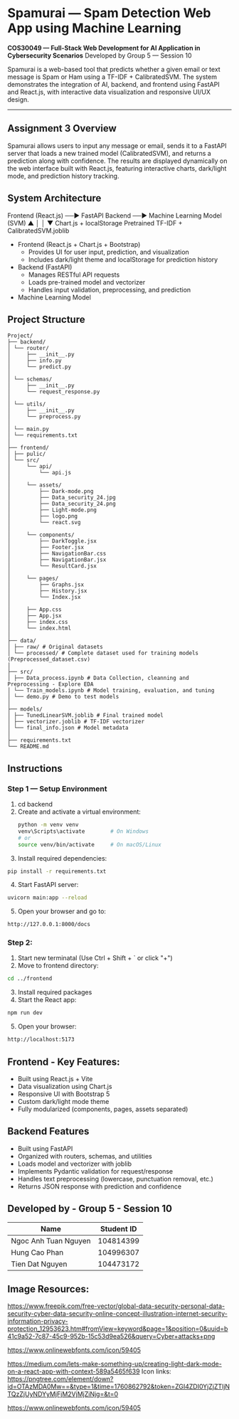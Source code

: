 # Spamurai — Spam Detection Web App using Machine Learning
**COS30049 — Full-Stack Web Development for AI Application in Cybersecurity Scenarios**
Developed by Group 5 — Session 10

Spamurai is a web-based tool that predicts whether a given email or text message is Spam or Ham using a TF-IDF + CalibratedSVM.
The system demonstrates the integration of AI, backend, and frontend using FastAPI and React.js, with interactive data visualization and responsive UI/UX design.

---

## Assignment 3 Overview
Spamurai allows users to input any message or email, sends it to a FastAPI server that loads a new trained model (CalibratedSVM),
and returns a prediction along with confidence.
The results are displayed dynamically on the web interface built with React.js, featuring interactive charts, dark/light mode, and prediction history tracking.

## System Architecture
Frontend (React.js) ──▶ FastAPI Backend ──▶ Machine Learning Model (SVM)
        ▲                                          │
        │                                          ▼
   Chart.js + localStorage          Pretrained TF-IDF + CalibratedSVM.joblib
- Frontend (React.js + Chart.js + Bootstrap)
  - Provides UI for user input, prediction, and visualization
  - Includes dark/light theme and localStorage for prediction history
- Backend (FastAPI)
  - Manages RESTful API requests
  - Loads pre-trained model and vectorizer
  - Handles input validation, preprocessing, and prediction
- Machine Learning Model

## Project Structure
```
Project/
├── backend/
│ └── router/
│     ├── __init__.py
│     ├── info.py
│     └── predict.py
│
│ └── schemas/
│     ├── __init__.py
│     └── request_response.py
│
│ └── utils/
│     ├── __init__.py
│     └── preprocess.py
│
│ └── main.py
│ └── requirements.txt
│
├── frontend/
│ ├── pulic/ 
│ └── src/
│     └── api/
│         └── api.js
│
│     └── assets/
│         ├── Dark-mode.png
│         ├── Data_security_24.jpg
│         ├── Data_security_24.png
│         ├── Light-mode.png
│         ├── logo.png
│         └── react.svg
│ 
│     └── components/
│         ├── DarkToggle.jsx
│         ├── Footer.jsx
│         ├── NavigationBar.css
│         ├── NavigationBar.jsx
│         └── ResultCard.jsx
│   
│     └── pages/
│         ├── Graphs.jsx
│         ├── History.jsx
│         └── Index.jsx
│ 
│     ├── App.css
│     ├── App.jsx
│     ├── index.css
│     └── index.html
│
├── data/
│ ├── raw/ # Original datasets
│ └── processed/ # Complete dataset used for training models (Preprocessed_dataset.csv)
│
├── src/
│ ├── Data_process.ipynb # Data Collection, cleanning and Preprocessing - Explore EDA
│ └── Train_models.ipynb # Model training, evaluation, and tuning
│ └── demo.py # Demo to test models 
│
├── models/
│ ├── TunedLinearSVM.joblib # Final trained model
│ ├── vectorizer.joblib # TF-IDF vectorizer
│ └── final_info.json # Model metadata
│
├── requirements.txt
└── README.md
```
## Instructions

### Step 1 — Setup Environment
1. cd backend
2. Create and activate a virtual environment:
   ```bash
   python -m venv venv
   venv\Scripts\activate        # On Windows
   # or
   source venv/bin/activate     # On macOS/Linux
   ```
3. Install required dependencies:
  ```bash
  pip install -r requirements.txt
  ```
4. Start FastAPI server:
  ```bash
  uvicorn main:app --reload
  ```
5. Open your browser and go to:
  ```bash
  http://127.0.0.1:8000/docs
  ```
### Step 2:
1. Start new terminatal (Use Ctrl + Shift + ` or click "+")
2. Move to frontend directory:
  ```bash
  cd ../frontend
  ```
3. Install required packages
4. Start the React app:
  ```bash
  npm run dev
  ```
5. Open your browser:
  ```bash
  http://localhost:5173
  
  ```

## Frontend - Key Features:
- Built using React.js + Vite
- Data visualization using Chart.js
- Responsive UI with Bootstrap 5
- Custom dark/light mode theme
- Fully modularized (components, pages, assets separated)

## Backend Features
- Built using FastAPI
- Organized with routers, schemas, and utilities
- Loads model and vectorizer with joblib
- Implements Pydantic validation for request/response
- Handles text preprocessing (lowercase, punctuation removal, etc.)
- Returns JSON response with prediction and confidence

## Developed by - Group 5 - Session 10
| Name                 | Student ID |
| -------------------- | ---------- |
| Ngoc Anh Tuan Nguyen | 104814399  |
| Hung Cao Phan        | 104996307  |
| Tien Dat Nguyen      | 104473172  |


## Image Resources:
https://www.freepik.com/free-vector/global-data-security-personal-data-security-cyber-data-security-online-concept-illustration-internet-security-information-privacy-protection_12953623.htm#fromView=keyword&page=1&position=0&uuid=b41c9a52-7c87-45c9-952b-15c53d9ea526&query=Cyber+attacks+png 

https://www.onlinewebfonts.com/icon/59405

https://medium.com/lets-make-something-up/creating-light-dark-mode-on-a-react-app-with-context-589a5465f639
Icon links: https://pngtree.com/element/down?id=OTAzMDA0Mw==&type=1&time=1760862792&token=ZGI4ZDI0YjZjZTljNTQzZjUyNDYyMjFjM2VjMjZiNjg=&t=0 

https://www.onlinewebfonts.com/icon/59405


